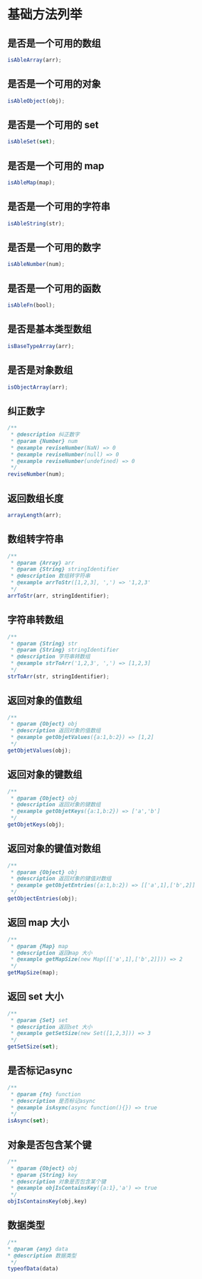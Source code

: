 # 基础方法列举

## 是否是一个可用的数组

```js
isAbleArray(arr);
```

## 是否是一个可用的对象

```js
isAbleObject(obj);
```

## 是否是一个可用的 set

```js
isAbleSet(set);
```

## 是否是一个可用的 map

```js
isAbleMap(map);
```

## 是否是一个可用的字符串

```js
isAbleString(str);
```

## 是否是一个可用的数字

```js
isAbleNumber(num);
```

## 是否是一个可用的函数

```js
isAbleFn(bool);
```

## 是否是基本类型数组

```js
isBaseTypeArray(arr);
```

## 是否是对象数组

```js
isObjectArray(arr);
```

## 纠正数字

```js
/**
 * @description 纠正数字
 * @param {Number} num
 * @example reviseNumber(NaN) => 0
 * @example reviseNumber(null) => 0
 * @example reviseNumber(undefined) => 0
 */
reviseNumber(num);
```

## 返回数组长度

```js
arrayLength(arr);
```

## 数组转字符串

```js
/**
 * @param {Array} arr
 * @param {String} stringIdentifier
 * @description 数组转字符串
 * @example arrToStr([1,2,3], ',') => '1,2,3'
 */
arrToStr(arr, stringIdentifier);
```

## 字符串转数组

```js
/**
 * @param {String} str
 * @param {String} stringIdentifier
 * @description 字符串转数组
 * @example strToArr('1,2,3', ',') => [1,2,3]
 */
strToArr(str, stringIdentifier);
```

## 返回对象的值数组

```js
/**
 * @param {Object} obj
 * @description 返回对象的值数组
 * @example getObjetValues({a:1,b:2}) => [1,2]
 */
getObjetValues(obj);
```

## 返回对象的键数组

```js
/**
 * @param {Object} obj
 * @description 返回对象的键数组
 * @example getObjetKeys({a:1,b:2}) => ['a','b']
 */
getObjetKeys(obj);
```

## 返回对象的键值对数组

```js
/**
 * @param {Object} obj
 * @description 返回对象的键值对数组
 * @example getObjetEntries({a:1,b:2}) => [['a',1],['b',2]]
 */
getObjectEntries(obj);
```

## 返回 map 大小

```js
/**
 * @param {Map} map
 * @description 返回map 大小
 * @example getMapSize(new Map([['a',1],['b',2]])) => 2
 */
getMapSize(map);
```

## 返回 set 大小

```js
/**
 * @param {Set} set
 * @description 返回set 大小
 * @example getSetSize(new Set([1,2,3])) => 3
 */
getSetSize(set);
```

##  是否标记async
    
```js
/**
 * @param {fn} function
 * @description 是否标记async
 * @example isAsync(async function(){}) => true
 */
isAsync(set);
```
    

## 对象是否包含某个键

```js
/**
 * @param {Object} obj
 * @param {String} key
 * @description 对象是否包含某个键
 * @example objIsContainsKey({a:1},'a') => true
 */
objIsContainsKey(obj,key)
```

## 数据类型

```js
/**
* @param {any} data
* @description 数据类型
 */
typeofData(data)
```